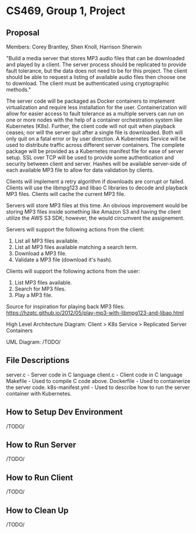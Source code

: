 # CS469, Group 1, Project

## Proposal

Members: Corey Brantley, Shen Knoll, Harrison Sherwin

"Build a media server that stores MP3 audio files that can be downloaded and played by a client. The server process should be replicated to provide fault tolerance, but the data does not need to be for this project. The client should be able to request a listing of available audio files then choose one to download. The client must be authenticated using cryptographic methods."

The server code will be packaged as Docker containers to implement virtualization and require less installation for the user. Containerization will allow for easier access to fault tolerance as a multiple servers can run on one or more nodes with the help of a container orchestration system like Kubernetes (K8s). Further, the client code will not quit when playback ceases; nor will the server quit after a single file is downloaded. Both will only quit on a fatal error or by user direction. A Kubernetes Service will be used to distribute traffic across different server containers. The complete package will be provided as a Kubernetes manifest file for ease of server setup. SSL over TCP will be used to provide some authentication and security between client and server. Hashes will be available server-side of each available MP3 file to allow for data validation by clients.

Clients will implement a retry algorithm if downloads are corrupt or failed. Clients will use the libmpg123 and libao C libraries to decode and playback MP3 files. Clients will cache the current MP3 file.

Servers will store MP3 files at this time. An obvious improvement would be storing MP3 files inside something like Amazon S3 and having the client utilize the AWS S3 SDK; however, the would circumvent the assignement.

Servers will support the following actions from the client:
1) List all MP3 files available.
2) List all MP3 files available matching a search term.
3) Download a MP3 file.
4) Validate a MP3 file (download it's hash).

Clients will support the following actions from the user:
1) List MP3 files available.
2) Search for MP3 files.
3) Play a MP3 file.

Source for inspiration for playing back MP3 files: https://hzqtc.github.io/2012/05/play-mp3-with-libmpg123-and-libao.html

High Level Architecture Diagram:
Client > K8s Service  > Replicated Server Containers

UML Diagram:
/TODO/

## File Descriptions
server.c - Server code in C language
client.c - Client code in C language
Makefile - Used to compile C code above.
Dockerfile - Used to containerize the server code.
k8s-manifest.yml - Used to describe how to run the server container with Kubernetes.

## How to Setup Dev Environment

/TODO/

## How to Run Server

/TODO/

## How to Run Client

/TODO/

## How to Clean Up

/TODO/
